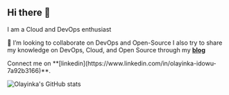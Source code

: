 ## Hi there 👋

 I am a Cloud and DevOps enthusiast 

👯 I’m looking to collaborate on DevOps and Open-Source
I also try to share my knowledge on DevOps, Cloud, and Open Source through my **[blog](https://medium.com/@olayinkancs)** 
<p> Connect me on  **[linkedin](https://www.linkedin.com/in/olayinka-idowu-7a92b3166)**. </p>


![Olayinka's GitHub stats](https://github-readme-stats.vercel.app/api?username=haywhyz&show_icons=true&count_private=true) 

